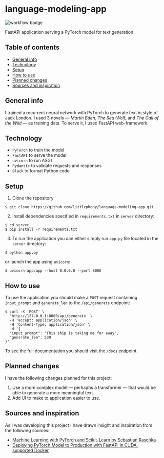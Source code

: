 # language-modeling-app

![workflow badge](https://github.com/littlephony/language-modeling-app/actions/workflows/build_server.yml/badge.svg)

FastAPI application serving a PyTorch model for text generation.

## Table of contents

* [General info](#general-info)
* [Technology](#technology)
* [Setup](#setup)
* [How to use](#how-to-use)
* [Planned changes](#planned-changes)
* [Sources and inspiration](#sources-and-inspiration)

## General info

I trained a recurrent neural network with PyTorch to generate text in style of Jack London. I used 3 novels — _Martin Eden_, _The Sea-Wolf_, and _The Call of the Wild_ — as training data. To serve it, I used FastAPI web-framework.

## Technology

- `PyTorch` to train the model
- `FastAPI` to serve the model
- `uvicorn` to run ASGI
- `Pydantic` to validate requests and responses
- `Black` to format Python code

## Setup

1. Clone the repository

  ```
  $ git clone https://github.com/littlephony/language-modeling-app.git
  ```

2. Install dependencies specified in `requirements.txt` in `server` directory:

  ```
  $ cd server
  $ pip install -r requirements.txt
  ```

3. To run the application you can either simply run `app.py` file located in the `server` directory:

  ```
  $ python app.py
  ```

  or launch the app using `uvicorn`:


  ```
  $ uvicorn app:app --host 0.0.0.0 --port 8000
  ```

## How to use

To use the application you should make a `POST` request containing `input_prompt` and `generate_len` to the `/api/generate` endpoint:

```
$ curl -X 'POST' \
  'http://127.0.0.1:8000/api/generate' \
  -H 'accept: application/json' \
  -H 'Content-Type: application/json' \
  -d '{
  "input_prompt": "This ship is taking me far away",
  "generate_len": 500
}'
```

To see the full documentation you should visit the `/docs` endpoint.

## Planned changes

I have the following changes planned for this project:

1. Use a more complex model — perhaphs a transformer — that would be able to generate a more meaningful text.
2. Add UI to make to application easier to use.

## Sources and inspiration

As I was developing this project I have drawn insight and inspiration from the following sources:

- [Machine Learning with PyTorch and Scikit-Learn by Sebastian Raschka](https://www.packtpub.com/product/machine-learning-with-pytorch-and-scikit-learn/9781801819312#_ga=2.34450529.1118007180.1679687705-725254805.1672444559)
- [Deploying PyTorch Model to Production with FastAPI in CUDA-supported Docker](https://medium.com/@mingc.me/deploying-pytorch-model-to-production-with-fastapi-in-cuda-supported-docker-c161cca68bb8)
